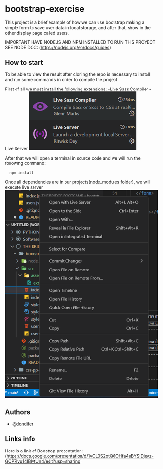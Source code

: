 # bootstrap-exercise

This project is a brief example of how we can use bootstrap making a simple form to save user data in local storage, and after that, show in the other display page called users.

IMPORTANT HAVE NODEJS AND NPM INSTALLED TO RUN THIS PROYECT SEE NODE DOC:
(https://nodejs.org/en/docs/guides)

## How to start

To be able to view the result after cloning the repo is necessary to install and run some commands in order to compile the project

First of all we must install the following extensions:
-Live Sass Compiler
-Live Server
![alt extensions](src/assets/extensions.png)

After that we will open a terminal in source code and we will run the following command:

```bash
  npm install
```

Once all dependencies are in our projects(node_modules folder), we will execute live server
![alt extensions](src/assets/live%20server.png)

## Authors

- [@dondifer](https://www.github.com/dondifer)

## Links info

Here is a link of Boostrap presentation: (https://docs.google.com/presentation/d/1vCL0S2otQ6OHfa4uBYSlDjevz-GCP7lvu14lBlvtUn4/edit?usp=sharing)
